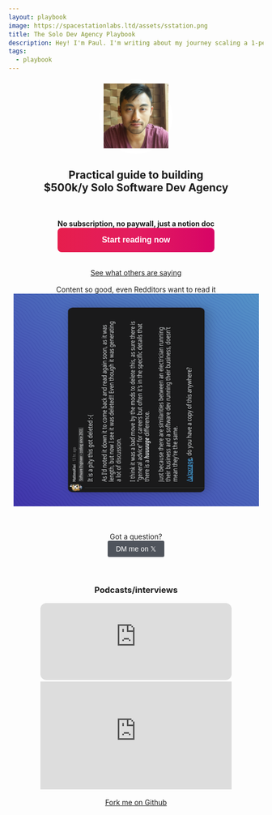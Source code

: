 ```yaml
---
layout: playbook
image: https://spacestationlabs.ltd/assets/sstation.png
title: The Solo Dev Agency Playbook
description: Hey! I'm Paul. I'm writing about my journey scaling a 1-person dev agency from $500k/y to $1M.
tags:
  - playbook
---
```


<style>
@media (max-width: 600px) {
    .media {
        width: 100% !important;
    }
}

.youtube-video {
  aspect-ratio: 16 / 9;
  width: 100%;
}
</style>

<div style="display:flex; flex-direction:column; text-align:center; align-items:center; overflow:hidden;">

<span style="width:8rem; border-radius:100%; border-color:#fff; border-style:solid; border-width:8px;">
    <img src="./assets/me_sqr.jpg"/>
</span>

<h2>Practical guide to building<br/><b>$500k/y Solo Software Dev Agency</b></h2>
<script async type="text/javascript" src="https://static.senja.io/dist/platform.js"></script>

<div style="display:flex; flex-direction: column; margin:2rem 0;">
    <b>No subscription, no paywall, just a notion doc</b>
    <button id="btn-read-now" style="display: inline-block; outline: none; cursor: pointer; font-size: 16px; line-height: 20px; font-weight: 600; border-radius: 8px; padding: 14px 24px; border: none; transition: box-shadow 0.2s ease 0s, -ms-transform 0.1s ease 0s, -webkit-transform 0.1s ease 0s, transform 0.1s ease 0s; background: linear-gradient(to right, rgb(230, 30, 77) 0%, rgb(227, 28, 95) 50%, rgb(215, 4, 102) 100%); color: #fff;">
        Start reading now
    </button>
</div>

<div class="senja-embed" data-id="ebd7d6bc-0bfa-4e63-8f4e-04c79d736f41" data-lazyload="false"></div>
<a href="https://widget.senja.io/widget/8f00c189-956a-47c8-848e-186ec1eff62e" target="_blank">See what others are saying</a>

<div style="margin:1rem 0;">
<span>Content so good, even Redditors want to read it</span>
<img src="./assets/reddit1.png" alt="reddit review" width="485px" height="420px"/>
</div>

<div style="display:flex; flex-direction: column; margin-top: 2rem;">
Got a question?
<button onclick="window.open('https://twitter.com/messages/compose?recipient_id=110730211&text=Hey+Paul!+I+am+interested+in+learning+from+you.+How+can+I+get+started?')" style="
                    display: inline-block;
                    outline: none;
                    cursor: pointer;
                    border-radius: 3px;
                    font-size: 14px;
                    font-weight: 500;
                    line-height: 16px;
                    padding: 2px 16px;
                    height: 32px;
                    min-width: 60px;
                    min-height: 32px;
                    border: none;
                    color: #fff;
                    background-color: #4f545c;
                    transition: background-color .17s ease,color .17s ease;">
  DM me on 𝕏
</button>
</div>

<div class="media" style="margin-top: 2rem; width: 75%;">
<h3>Podcasts/interviews</h3>

<iframe style="border-radius:12px" src="https://open.spotify.com/embed/show/1un8KcnpsA4KGbS05gNIR2?utm_source=generator" width="100%" height="152" frameBorder="0" allowfullscreen="" allow="autoplay; clipboard-write; encrypted-media; fullscreen; picture-in-picture" loading="lazy"></iframe>

<iframe class="youtube-video" src="https://www.youtube.com/embed/QARTb4_hz8Y?si=CsR0SByrSenbgVmu" title="YouTube video player" frameborder="0" allow="accelerometer; autoplay; clipboard-write; encrypted-media; gyroscope; picture-in-picture; web-share" allowfullscreen></iframe>
</div>

<a target="_blank" href="https://github.com/spacestation/spacestation.github.io">Fork me on Github</a>

</div>

<script>
  document.getElementById('btn-read-now').addEventListener('click', function() {
    if (gtag) {
        gtag("event", "click", {
            "event_category": "Primary",
            "event_label": "Start reading now"
        });
    }
    window.open('https://www.notion.so/spacestationlabs/Explosive-Solo-Dev-Agency-Playbook-Your-first-few-deals-259b6b5ce2134a3683f5ea7b11530db4?pvs=4')
  });
</script>
